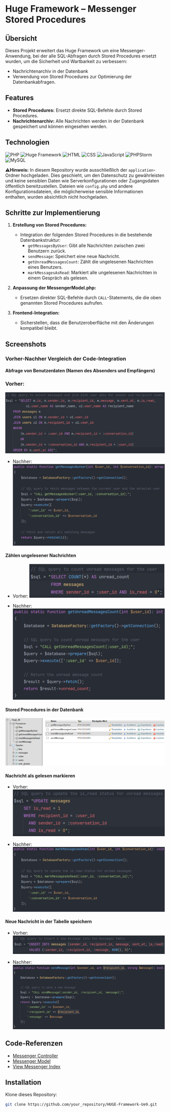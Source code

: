 # Huge Framework – Messenger Stored Procedures

## Übersicht
Dieses Projekt erweitert das Huge Framework um eine Messenger-Anwendung, bei der alle SQL-Abfragen durch Stored Procedures ersetzt wurden, um die Sicherheit und Wartbarkeit zu verbessern:
- Nachrichtenarchiv in der Datenbank
- Verwendung von Stored Procedures zur Optimierung der Datenbankabfragen.

## Features
- **Stored Procedures:** Ersetzt direkte SQL-Befehle durch Stored Procedures.
- **Nachrichtenarchiv:** Alle Nachrichten werden in der Datenbank gespeichert und können eingesehen werden.

## Technologien
![PHP](https://img.shields.io/badge/PHP-8.1%2B-blue?logo=php&logoColor=white)
![Huge Framework](https://img.shields.io/badge/Huge_Framework-1.0-brightgreen)
![HTML](https://img.shields.io/badge/HTML-5-orange?logo=html5&logoColor=white)
![CSS](https://img.shields.io/badge/CSS-3-blue?logo=css3&logoColor=white)
![JavaScript](https://img.shields.io/badge/JavaScript-ES6%2B-yellow?logo=javascript&logoColor=white)
![PHPStorm](https://img.shields.io/badge/IDE-PHPStorm-purple?logo=phpstorm&logoColor=white)
![MySQL](https://img.shields.io/badge/Database-MySQL-lightblue?logo=mysql&logoColor=white)

⚠️**Hinweis:** In diesem Repository wurde ausschließlich der `application`-Ordner hochgeladen. Dies geschieht, um den Datenschutz zu gewährleisten und keine sensiblen Daten wie Serverkonfigurationen oder Zugangsdaten öffentlich bereitzustellen. Dateien wie `config.php` und andere Konfigurationsdateien, die möglicherweise sensible Informationen enthalten, wurden absichtlich nicht hochgeladen.

## Schritte zur Implementierung

1. **Erstellung von Stored Procedures:**
   - Integration der folgenden Stored Procedures in die bestehende Datenbankstruktur:
     - `getMessagesByUser`: Gibt alle Nachrichten zwischen zwei Benutzern zurück.
     - `sendMessage`: Speichert eine neue Nachricht.
     - `getUnreadMessagesCount`: Zählt die ungelesenen Nachrichten eines Benutzers.
     - `markMessagesAsRead`: Markiert alle ungelesenen Nachrichten in einem Gespräch als gelesen.

2. **Anpassung der MessengerModel.php:**
   - Ersetzen direkter SQL-Befehle durch `CALL`-Statements, die die oben genannten Stored Procedures aufrufen.

3. **Frontend-Integration:**
   - Sicherstellen, dass die Benutzeroberfläche mit den Änderungen kompatibel bleibt.

## Screenshots

### **Vorher-Nachher Vergleich der Code-Integration**

#### **Abfrage von Benutzerdaten (Namen des Absenders und Empfängers)**
### Vorher:
![Vorher](https://github.com/dino-2602/HUGE-Framework-Ue9/blob/main/huge/screenshots/abfrage_benutzerdaten_namen%20des%20absenders%20und%20empfaengers.png)

- Nachher:
![Nachher](https://github.com/dino-2602/HUGE-Framework-Ue9/blob/main/huge/screenshots/abfrage_benutzerdaten_namen%20des%20absenders%20und%20empfaengers_new.png)

#### **Zählen ungelesener Nachrichten**
- Vorher:
![Vorher](https://github.com/dino-2602/HUGE-Framework-Ue9/blob/main/huge/screenshots/count_unread_messages.png)

- Nachher:
![Nachher](https://github.com/dino-2602/HUGE-Framework-Ue9/blob/main/huge/screenshots/count_unread_messages_new.png)

#### **Stored Procedures in der Datenbank**
![Stored Procedures](https://github.com/dino-2602/HUGE-Framework-Ue9/blob/main/huge/screenshots/huge_db_stored_procedures.png)

#### **Nachricht als gelesen markieren**
- Vorher:
![Vorher](https://github.com/dino-2602/HUGE-Framework-Ue9/blob/main/huge/screenshots/mark_messages_as_read.png)

- Nachher:
![Nachher](https://github.com/dino-2602/HUGE-Framework-Ue9/blob/main/huge/screenshots/mark_messages_as_read_new.png)

#### **Neue Nachricht in der Tabelle speichern**
- Vorher:
![Vorher](https://github.com/dino-2602/HUGE-Framework-Ue9/blob/main/huge/screenshots/neue_message_in_tabelle.png)

- Nachher:
![Nachher](https://github.com/dino-2602/HUGE-Framework-Ue9/blob/main/huge/screenshots/neue_message_in_tabelle_new.png)

## Code-Referenzen

- [Messenger Controller](https://github.com/dino-2602/HUGE-Framework-Ue9/blob/main/huge/application/controller/MessengerController.php)
- [Messenger Model](https://github.com/dino-2602/HUGE-Framework-Ue9/blob/main/huge/application/model/MessengerModel.php)
- [View Messenger Index](https://github.com/dino-2602/HUGE-Framework-Ue9/blob/main/huge/application/view/messenger/index.php)

## Installation

Klone dieses Repository:

```bash
git clone https://github.com/your_repository/HUGE-Framework-Ue9.git
```

